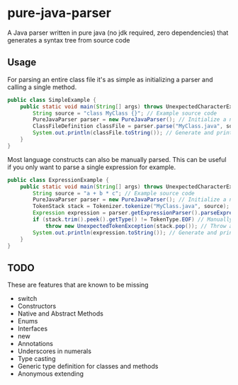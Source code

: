 # pure-java-parser
A Java parser written in pure java (no jdk required, zero dependencies) that generates a syntax tree from source code

## Usage
For parsing an entire class file it's as simple as initializing a parser and calling a single method.
```java
public class SimpleExample {
    public static void main(String[] args) throws UnexpectedCharacterException, UnexpectedTokenException {
        String source = "class MyClass {}"; // Example source code
        PureJavaParser parser = new PureJavaParser(); // Initialize a new parser
        ClassFileDefinition classFile = parser.parse("MyClass.java", source); // Parse the source into an ast
        System.out.println(classFile.toString()); // Generate and print source code for visualization
    }
}
```
Most language constructs can also be manually parsed. This can be useful if you only want to parse a single expression for example.

```java
public class ExpressionExample {
    public static void main(String[] args) throws UnexpectedCharacterException, UnexpectedTokenException {
        String source = "a + b * c"; // Example source code
        PureJavaParser parser = new PureJavaParser(); // Initialize a new parser
        TokenStack stack = Tokenizer.tokenize("MyClass.java", source); // Manually tokenize the source
        Expression expression = parser.getExpressionParser().parseExpression(stack); // Parse the source into an ast
        if (stack.trim().peek().getType() != TokenType.EOF) // Manually check if the end of input is reached
            throw new UnexpectedTokenException(stack.pop()); // Throw an error in case there are unconsumed tokens
        System.out.println(expression.toString()); // Generate and print source code for visualization
    }
}
```

## TODO
These are features that are known to be missing
- switch
- Constructors
- Native and Abstract Methods
- Enums
- Interfaces
- new
- Annotations
- Underscores in numerals
- Type casting
- Generic type definition for classes and methods
- Anonymous extending